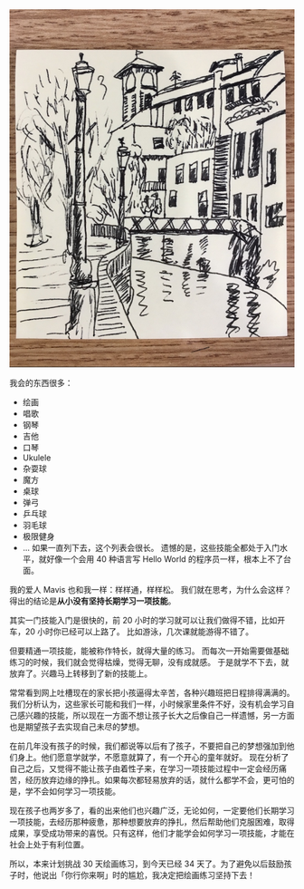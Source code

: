 <img src='/_image/2017-03-14-22-54-14.jpg' />

我会的东西很多：
* 绘画
* 唱歌
* 钢琴
* 吉他
* 口琴
* Ukulele
* 杂耍球
* 魔方
* 桌球
* 弹弓
* 乒乓球
* 羽毛球
* 极限健身
* ...
如果一直列下去，这个列表会很长。
遗憾的是，这些技能全都处于入门水平，就好像一个会用 40 种语言写 Hello World 的程序员一样，根本上不了台面。

我的爱人 Mavis 也和我一样：样样通，样样松。
我们就在思考，为什么会这样？得出的结论是**从小没有坚持长期学习一项技能**。

其实一门技能入门是很快的，前 20 小时的学习就可以让我们做得不错，比如开车，20 小时你已经可以上路了。
比如游泳，几次课就能游得不错了。

但要精通一项技能，能被称作特长，就得大量的练习。
而每次一开始需要做基础练习的时候，我们就会觉得枯燥，觉得无聊，没有成就感。
于是就学不下去，就放弃了。兴趣马上转移到了新的技能上。

常常看到网上吐槽现在的家长把小孩逼得太辛苦，各种兴趣班把日程排得满满的。
我们分析认为，这些家长可能和我们一样，小时候家里条件不好，没有机会学习自己感兴趣的技能，所以现在一方面不想让孩子长大之后像自己一样遗憾，另一方面也是期望孩子去实现自己未尽的梦想。

在前几年没有孩子的时候，我们都说等以后有了孩子，不要把自己的梦想强加到他们身上。他们愿意学就学，不愿意就算了，有一个开心的童年就好。
现在分析了自己之后，又觉得不能让孩子由着性子来，在学习一项技能过程中一定会经历痛苦，经历放弃边缘的挣扎。如果每次都轻易放弃的话，就什么都学不会，更可怕的是，学不会如何学习一项技能。

现在孩子也两岁多了，看的出来他们也兴趣广泛，无论如何，一定要他们长期学习一项技能，去经历那种疲惫，那种想要放弃的挣扎，然后帮助他们克服困难，取得成果，享受成功带来的喜悦。只有这样，他们才能学会如何学习一项技能，才能在社会上处于有利位置。

所以，本来计划挑战 30 天绘画练习，到今天已经 34 天了。为了避免以后鼓励孩子时，他说出「你行你来啊」时的尴尬，我决定把绘画练习坚持下去！
